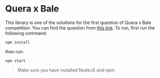 # Quera x Bale

This library is one of the solutions for the first question of Quera x Bale competition.
You can find the question from [this link](https://quera.org/problemset/183834/).
To run, first run the following command:

    npm install

then run:

    npm start

> Make sure you have installed NodeJS and npm
